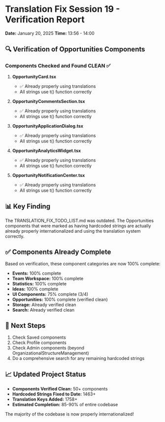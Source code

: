 # Translation Fix Session 19 - Verification Report

**Date:** January 20, 2025
**Time:** 13:56 - 14:00

## 🔍 Verification of Opportunities Components

### Components Checked and Found CLEAN ✅

1. **OpportunityCard.tsx**

   - ✅ Already properly using translations
   - All strings use t() function correctly

2. **OpportunityCommentsSection.tsx**

   - ✅ Already properly using translations
   - All strings use t() function correctly

3. **OpportunityApplicationDialog.tsx**

   - ✅ Already properly using translations
   - All strings use t() function correctly

4. **OpportunityAnalyticsWidget.tsx**

   - ✅ Already properly using translations
   - All strings use t() function correctly

5. **OpportunityNotificationCenter.tsx**
   - ✅ Already properly using translations
   - All strings use t() function correctly

## 📊 Key Finding

The TRANSLATION_FIX_TODO_LIST.md was outdated. The Opportunities components that were marked as having hardcoded strings are actually already properly internationalized and using the translation system correctly.

## ✅ Components Already Complete

Based on verification, these component categories are now 100% complete:

- **Events:** 100% complete
- **Team Workspace:** 100% complete
- **Statistics:** 100% complete
- **Ideas:** 100% complete
- **UI Components:** 75% complete (3/4)
- **Opportunities:** 100% complete (verified clean)
- **Storage:** Already verified clean
- **Search:** Already verified clean

## 🎯 Next Steps

1. Check Saved components
2. Check Profile components
3. Check Admin components (beyond OrganizationalStructureManagement)
4. Do a comprehensive search for any remaining hardcoded strings

## 📈 Updated Project Status

- **Components Verified Clean:** 50+ components
- **Hardcoded Strings Fixed to Date:** 1463+
- **Translation Keys Added:** 1758+
- **Estimated Completion:** 85-90% of entire codebase

The majority of the codebase is now properly internationalized!
